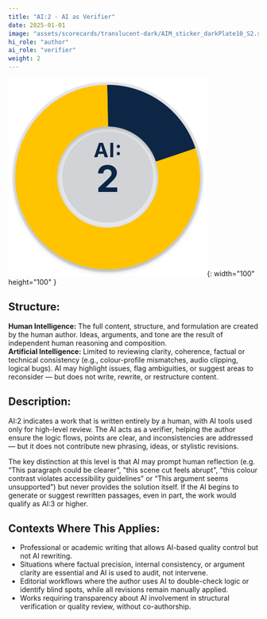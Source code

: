 ```yaml
---
title: "AI:2 - AI as Verifier"
date: 2025-01-01
image: "assets/scorecards/translucent-dark/AIM_sticker_darkPlate10_S2.svg"
hi_role: "author"
ai_role: "verifier"
weight: 2
---
```


![AI Score 2](/assets/scorecards/translucent-dark/AIM_sticker_darkPlate10_S2.svg){: width="100" height="100" }

## Structure:
**Human Intelligence:** The full content, structure, and formulation are created by the human author. Ideas, arguments, and tone are the result of independent human reasoning and composition.\
**Artificial Intelligence:** Limited to reviewing clarity, coherence, factual or technical consistency (e.g., colour-profile mismatches, audio clipping, logical bugs). AI may highlight issues, flag ambiguities, or suggest areas to reconsider — but does not write, rewrite, or restructure content.

## Description:
AI:2 indicates a work that is written entirely by a human, with AI tools used only for high-level review. The AI acts as a verifier, helping the author ensure the logic flows, points are clear, and inconsistencies are addressed — but it does not contribute new phrasing, ideas, or stylistic revisions.

The key distinction at this level is that AI may prompt human reflection (e.g. “This paragraph could be clearer”, "this scene cut feels abrupt", "this colour contrast violates accessibility guidelines" or “This argument seems unsupported”) but never provides the solution itself. If the AI begins to generate or suggest rewritten passages, even in part, the work would qualify as AI:3 or higher.

## Contexts Where This Applies:
- Professional or academic writing that allows AI-based quality control but not AI rewriting.
- Situations where factual precision, internal consistency, or argument clarity are essential and AI is used to audit, not intervene.
- Editorial workflows where the author uses AI to double-check logic or identify blind spots, while all revisions remain manually applied.
- Works requiring transparency about AI involvement in structural verification or quality review, without co-authorship.
